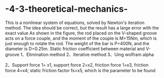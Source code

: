# -4-3-theoretical-mechanics-
This is a nonlinear system of equations, solved by Newton's iteration method. The idea should be correct, but the result has a large error with the exact value
As shown in the figure, the rod placed on the V-shaped groove acts on a force couple, and the moment of the couple is M=15Nm, 
which is just enough to rotate the rod. The weight of the bar is P=400N, and the diameter is D=0.25m.
Static friction coefficient between material and V-groove
1、Elimination method
2、Iterative method
3、Uing wolfram alpha

2、Support force 1= x1, support force 2=x2, friction force 1=x3, friction force 4=x4; static friction factor fs=x5, which is the parameter to be found
